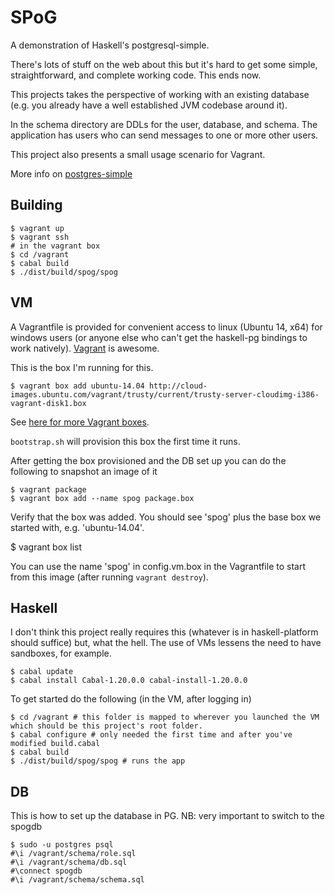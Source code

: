 SPoG
====

A demonstration of Haskell's postgresql-simple.

There's lots of stuff on the web about this but it's hard to get some simple, straightforward, and complete working code.  This ends now.

This projects takes the perspective of working with an existing database (e.g. you already have a well established JVM codebase around it).

In the schema directory are DDLs for the user, database, and schema.  The application has users who can send messages to one or more other users.

This project also presents a small usage scenario for Vagrant.

More info on [postgres-simple](http://hackage.haskell.org/package/postgresql-simple-0.4.2.1/docs/Database-PostgreSQL-Simple.html)

Building
-----------

    $ vagrant up
    $ vagrant ssh
    # in the vagrant box
    $ cd /vagrant
    $ cabal build
    $ ./dist/build/spog/spog

VM
------
A Vagrantfile is provided for convenient access to linux (Ubuntu 14, x64) for windows users (or anyone else who can't get the haskell-pg bindings to work natively).  [Vagrant](https://docs.vagrantup.com/v2/installation/index.html) is awesome.

This is the box I'm running for this.

    $ vagrant box add ubuntu-14.04 http://cloud-images.ubuntu.com/vagrant/trusty/current/trusty-server-cloudimg-i386-vagrant-disk1.box

See [here for more Vagrant boxes](http://www.vagrantbox.es).

<code>bootstrap.sh</code> will provision this box the first time it runs.

After getting the box provisioned and the DB set up you can do the following to snapshot an image of it

    $ vagrant package
    $ vagrant box add --name spog package.box

Verify that the box was added. You should see 'spog' plus the base box we started with, e.g. 'ubuntu-14.04'.

   $ vagrant box list

You can use the name 'spog' in config.vm.box in the Vagrantfile to start from this image (after running <code>vagrant destroy</code>).

Haskell
-----------

I don't think this project really requires this (whatever is in haskell-platform should suffice) but, what the hell.  The use of VMs lessens the need to have sandboxes, for example.

    $ cabal update
    $ cabal install Cabal-1.20.0.0 cabal-install-1.20.0.0

To get started do the following (in the VM, after logging in)

    $ cd /vagrant # this folder is mapped to wherever you launched the VM which should be this project's root folder.
    $ cabal configure # only needed the first time and after you've modified build.cabal
    $ cabal build
    $ ./dist/build/spog/spog # runs the app

DB
--------
This is how to set up the database in PG.
NB: very important to switch to the spogdb

    $ sudo -u postgres psql
    #\i /vagrant/schema/role.sql
    #\i /vagrant/schema/db.sql
    #\connect spogdb
    #\i /vagrant/schema/schema.sql
